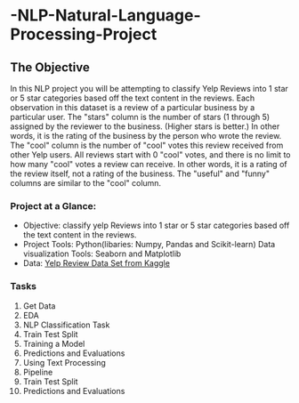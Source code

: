 # -NLP-Natural-Language-Processing-Project

## The Objective  
In this NLP project you will be attempting to classify Yelp Reviews into 1 star or 5 star categories based off the text content in the reviews. Each observation in this dataset is a review of a particular business by a particular user. The "stars" column is the number of stars (1 through 5) assigned by the reviewer to the business. (Higher stars is better.) In other words, it is the rating of the business by the person who wrote the review. The "cool" column is the number of "cool" votes this review received from other Yelp users. All reviews start with 0 "cool" votes, and there is no limit to how many "cool" votes a review can receive. In other words, it is a rating of the review itself, not a rating of the business. The "useful" and "funny" columns are similar to the "cool" column.

### Project at a Glance:
- Objective: classify yelp Reviews into 1 star or 5 star categories based off the text content in the reviews. 
- Project Tools: Python(libaries: Numpy, Pandas and Scikit-learn) Data visualization Tools: Seaborn and Matplotlib 
- Data: [Yelp Review Data Set from Kaggle](https://www.kaggle.com/c/yelp-recsys-2013)

### Tasks 
1. Get Data 
2. EDA 
3. NLP Classification Task 
4. Train Test Split 
5. Training a Model 
6. Predictions and Evaluations
7. Using Text Processing 
8. Pipeline 
9. Train Test Split 
10. Predictions and Evaluations 
